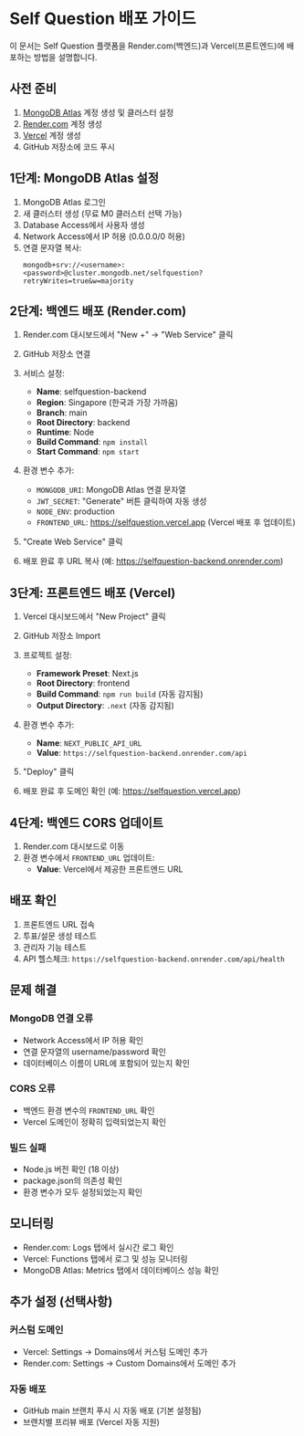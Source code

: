 # Self Question 배포 가이드

이 문서는 Self Question 플랫폼을 Render.com(백엔드)과 Vercel(프론트엔드)에 배포하는 방법을 설명합니다.

## 사전 준비

1. [MongoDB Atlas](https://www.mongodb.com/cloud/atlas) 계정 생성 및 클러스터 설정
2. [Render.com](https://render.com) 계정 생성
3. [Vercel](https://vercel.com) 계정 생성
4. GitHub 저장소에 코드 푸시

## 1단계: MongoDB Atlas 설정

1. MongoDB Atlas 로그인
2. 새 클러스터 생성 (무료 M0 클러스터 선택 가능)
3. Database Access에서 사용자 생성
4. Network Access에서 IP 허용 (0.0.0.0/0 허용)
5. 연결 문자열 복사:
   ```
   mongodb+srv://<username>:<password>@cluster.mongodb.net/selfquestion?retryWrites=true&w=majority
   ```

## 2단계: 백엔드 배포 (Render.com)

1. Render.com 대시보드에서 "New +" → "Web Service" 클릭
2. GitHub 저장소 연결
3. 서비스 설정:
   - **Name**: selfquestion-backend
   - **Region**: Singapore (한국과 가장 가까움)
   - **Branch**: main
   - **Root Directory**: backend
   - **Runtime**: Node
   - **Build Command**: `npm install`
   - **Start Command**: `npm start`

4. 환경 변수 추가:
   - `MONGODB_URI`: MongoDB Atlas 연결 문자열
   - `JWT_SECRET`: "Generate" 버튼 클릭하여 자동 생성
   - `NODE_ENV`: production
   - `FRONTEND_URL`: https://selfquestion.vercel.app (Vercel 배포 후 업데이트)

5. "Create Web Service" 클릭
6. 배포 완료 후 URL 복사 (예: https://selfquestion-backend.onrender.com)

## 3단계: 프론트엔드 배포 (Vercel)

1. Vercel 대시보드에서 "New Project" 클릭
2. GitHub 저장소 Import
3. 프로젝트 설정:
   - **Framework Preset**: Next.js
   - **Root Directory**: frontend
   - **Build Command**: `npm run build` (자동 감지됨)
   - **Output Directory**: `.next` (자동 감지됨)

4. 환경 변수 추가:
   - **Name**: `NEXT_PUBLIC_API_URL`
   - **Value**: `https://selfquestion-backend.onrender.com/api`

5. "Deploy" 클릭
6. 배포 완료 후 도메인 확인 (예: https://selfquestion.vercel.app)

## 4단계: 백엔드 CORS 업데이트

1. Render.com 대시보드로 이동
2. 환경 변수에서 `FRONTEND_URL` 업데이트:
   - **Value**: Vercel에서 제공한 프론트엔드 URL

## 배포 확인

1. 프론트엔드 URL 접속
2. 투표/설문 생성 테스트
3. 관리자 기능 테스트
4. API 헬스체크: `https://selfquestion-backend.onrender.com/api/health`

## 문제 해결

### MongoDB 연결 오류
- Network Access에서 IP 허용 확인
- 연결 문자열의 username/password 확인
- 데이터베이스 이름이 URL에 포함되어 있는지 확인

### CORS 오류
- 백엔드 환경 변수의 `FRONTEND_URL` 확인
- Vercel 도메인이 정확히 입력되었는지 확인

### 빌드 실패
- Node.js 버전 확인 (18 이상)
- package.json의 의존성 확인
- 환경 변수가 모두 설정되었는지 확인

## 모니터링

- Render.com: Logs 탭에서 실시간 로그 확인
- Vercel: Functions 탭에서 로그 및 성능 모니터링
- MongoDB Atlas: Metrics 탭에서 데이터베이스 성능 확인

## 추가 설정 (선택사항)

### 커스텀 도메인
- Vercel: Settings → Domains에서 커스텀 도메인 추가
- Render.com: Settings → Custom Domains에서 도메인 추가

### 자동 배포
- GitHub main 브랜치 푸시 시 자동 배포 (기본 설정됨)
- 브랜치별 프리뷰 배포 (Vercel 자동 지원)